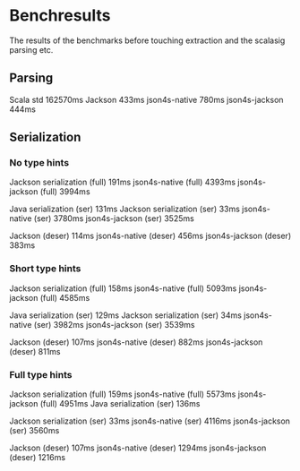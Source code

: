 # Benchresults
The results of the benchmarks before touching extraction and the scalasig parsing etc.

## Parsing
Scala std	162570ms
Jackson	433ms
json4s-native	780ms
json4s-jackson	444ms

## Serialization

### No type hints
Jackson serialization (full)	191ms
json4s-native (full)	4393ms
json4s-jackson (full)	3994ms

Java serialization (ser)	131ms
Jackson serialization (ser)	33ms
json4s-native (ser)	3780ms
json4s-jackson (ser)	3525ms

Jackson (deser)	114ms
json4s-native (deser)	456ms
json4s-jackson (deser)	383ms

### Short type hints
Jackson serialization (full)	158ms
json4s-native (full)	5093ms
json4s-jackson (full)	4585ms

Java serialization (ser)	129ms
Jackson serialization (ser)	34ms
json4s-native (ser)	3982ms
json4s-jackson (ser)	3539ms

Jackson (deser)	107ms
json4s-native (deser)	882ms
json4s-jackson (deser)	811ms

### Full type hints

Jackson serialization (full)	159ms
json4s-native (full)	5573ms
json4s-jackson (full)	4951ms
Java serialization (ser)	136ms

Jackson serialization (ser)	33ms
json4s-native (ser)	4116ms
json4s-jackson (ser)	3560ms

Jackson (deser)	107ms
json4s-native (deser)	1294ms
json4s-jackson (deser)	1216ms
